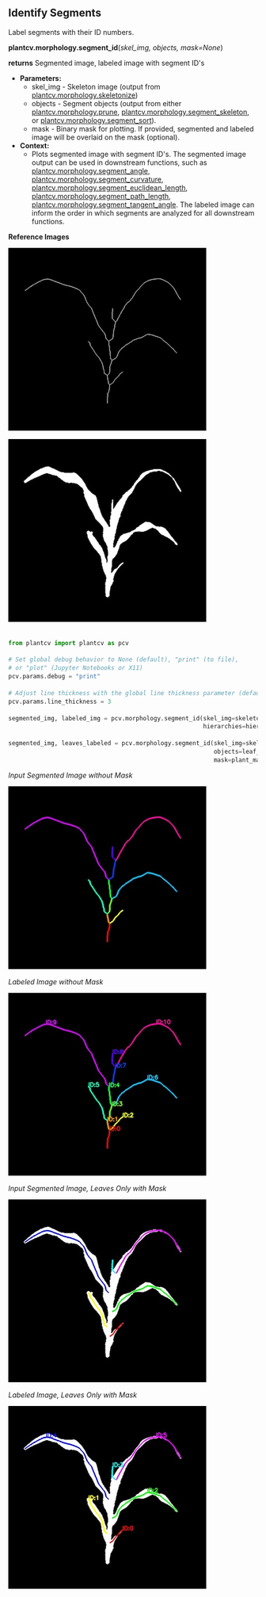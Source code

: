 ## Identify Segments

Label segments with their ID numbers. 

**plantcv.morphology.segment_id**(*skel_img, objects, mask=None*)

**returns** Segmented image, labeled image with segment ID's 

- **Parameters:**
    - skel_img - Skeleton image (output from [plantcv.morphology.skeletonize](skeletonize.md))
    - objects - Segment objects (output from either [plantcv.morphology.prune](prune.md),
    [plantcv.morphology.segment_skeleton](segment_skeleton.md), or
    [plantcv.morphology.segment_sort](segment_sort.md)).
    - mask - Binary mask for plotting. If provided, segmented and labeled image will be overlaid on the mask (optional).
- **Context:**
    - Plots segmented image with segment ID's. The segmented image output can be used in downstream functions, such as [plantcv.morphology.segment_angle](segment_angle.md), [plantcv.morphology.segment_curvature](segment_curvature.md),
    [plantcv.morphology.segment_euclidean_length](segment_euclidean_length.md), [plantcv.morphology.segment_path_length](segment_pathlength.md), [plantcv.morphology.segment_tangent_angle](segment_tangent_angle.md). 
    The labeled image can inform the order in which segments are analyzed for all downstream functions. 

**Reference Images**

![Screenshot](img/documentation_images/segment_id/skeleton_image.jpg)

![Screenshot](img/documentation_images/segment_id/mask_image.jpg)

```python

from plantcv import plantcv as pcv

# Set global debug behavior to None (default), "print" (to file), 
# or "plot" (Jupyter Notebooks or X11)
pcv.params.debug = "print"

# Adjust line thickness with the global line thickness parameter (default = 5)
pcv.params.line_thickness = 3 

segmented_img, labeled_img = pcv.morphology.segment_id(skel_img=skeleton, 
                                                       hierarchies=hier)

segmented_img, leaves_labeled = pcv.morphology.segment_id(skel_img=skeleton, 
                                                          objects=leaf_obj,
                                                          mask=plant_mask)

```

*Input Segmented Image without Mask*

![Screenshot](img/documentation_images/segment_id/segmented_img.jpg)

*Labeled Image without Mask*

![Screenshot](img/documentation_images/segment_id/labeled_img.jpg)

*Input Segmented Image, Leaves Only with Mask*

![Screenshot](img/documentation_images/segment_id/segmented_img_mask.jpg)

*Labeled Image, Leaves Only with Mask*

![Screenshot](img/documentation_images/segment_id/labeled_leaves_mask.jpg)
